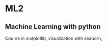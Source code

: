 # ML2
Machine Learning with python
----------------------------
Course in matplotlib, visualization with seaborn, 
